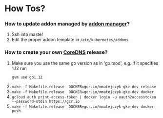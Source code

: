 # How Tos?

### How to update addon managed by [addon manager](https://github.com/kubernetes/kubernetes/tree/master/cluster/addons/addon-manager)?

1. Ssh into master
2. Edit the proper addon template in `/etc/kubernetes/addons`

### How to create your own [CoreDNS](https://github.com/coredns/corednskubernetes/kubernetes/tree/master/cluster/addons/addon-manager) release?

1. Make sure you use the same go version as in 'go.mod', e.g. if it specifies 1.12 run
   ```
   gvm use go1.12
   ```
1. `make -f Makefile.release  DOCKER=gcr.io/mmatejczyk-gke-dev release`
1. `make -f Makefile.release  DOCKER=gcr.io/mmatejczyk-gke-dev docker`
1. `gcloud auth print-access-token | docker login -u oauth2accesstoken --password-stdin https://gcr.io`
1. `make -f Makefile.release  DOCKER=gcr.io/mmatejczyk-gke-dev docker-push`
